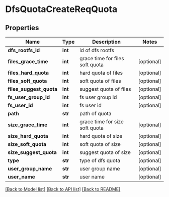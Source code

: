 # DfsQuotaCreateReqQuota

## Properties
Name | Type | Description | Notes
------------ | ------------- | ------------- | -------------
**dfs_rootfs_id** | **int** | id of dfs rootfs | 
**files_grace_time** | **int** | grace time for files soft quota | [optional] 
**files_hard_quota** | **int** | hard quota of files | [optional] 
**files_soft_quota** | **int** | soft quota of files | [optional] 
**files_suggest_quota** | **int** | suggest quota of files | [optional] 
**fs_user_group_id** | **int** | fs user group id | [optional] 
**fs_user_id** | **int** | fs user id | [optional] 
**path** | **str** | path of quota | 
**size_grace_time** | **int** | grace time for size soft quota | [optional] 
**size_hard_quota** | **int** | hard quota of size | [optional] 
**size_soft_quota** | **int** | soft quota of size | [optional] 
**size_suggest_quota** | **int** | suggest quota of size | [optional] 
**type** | **str** | type of dfs quota | [optional] 
**user_group_name** | **str** | user group name | [optional] 
**user_name** | **str** | user name | [optional] 

[[Back to Model list]](../README.md#documentation-for-models) [[Back to API list]](../README.md#documentation-for-api-endpoints) [[Back to README]](../README.md)



